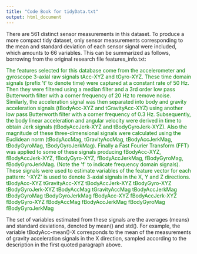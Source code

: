 ```yaml
---
title: "Code Book for tidyData.txt"
output: html_document
---
```


There are 561 distinct sensor measurements in this dataset. To produce a more compact tidy dataset, only sensor measurements corresponding to the mean and standard deviation of each sensor signal were included, which amounts to 66 variables. This can be summarized as follows, borrowing from the original research file features_info.txt:

<span style="color:green">
The features selected for this database come from the accelerometer and gyroscope 3-axial raw signals tAcc-XYZ and tGyro-XYZ. These time domain signals (prefix 't' to denote time) were captured at a constant rate of 50 Hz. Then they were filtered using a median filter and a 3rd order low pass Butterworth filter with a corner frequency of 20 Hz to remove noise. Similarly, the acceleration signal was then separated into body and gravity acceleration signals (tBodyAcc-XYZ and tGravityAcc-XYZ) using another low pass Butterworth filter with a corner frequency of 0.3 Hz. 
</span>

<span style="color:green">
Subsequently, the body linear acceleration and angular velocity were derived in time to obtain Jerk signals (tBodyAccJerk-XYZ and tBodyGyroJerk-XYZ). Also the magnitude of these three-dimensional signals were calculated using the Euclidean norm (tBodyAccMag, tGravityAccMag, tBodyAccJerkMag, tBodyGyroMag, tBodyGyroJerkMag). 
</span>

<span style="color:green">
Finally a Fast Fourier Transform (FFT) was applied to some of these signals producing fBodyAcc-XYZ, fBodyAccJerk-XYZ, fBodyGyro-XYZ, fBodyAccJerkMag, fBodyGyroMag, fBodyGyroJerkMag. (Note the 'f' to indicate frequency domain signals). 
</span>

<span style="color:green">
These signals were used to estimate variables of the feature vector for each pattern:  
'-XYZ' is used to denote 3-axial signals in the X, Y and Z directions.
</span>

<span style="color:green">
tBodyAcc-XYZ
tGravityAcc-XYZ
tBodyAccJerk-XYZ
tBodyGyro-XYZ
tBodyGyroJerk-XYZ
tBodyAccMag
tGravityAccMag
tBodyAccJerkMag
tBodyGyroMag
tBodyGyroJerkMag
fBodyAcc-XYZ
fBodyAccJerk-XYZ
fBodyGyro-XYZ
fBodyAccMag
fBodyAccJerkMag
fBodyGyroMag
fBodyGyroJerkMag
</span>

The set of variables estimated from these signals are the averages (means) and standard deviations, denoted by mean() and std(). For example, the variable tBodyAcc-mean()-X corresponds to the mean of the measurements of gravity acceleration signals in the X direction, sampled according to the description in the first quoted paragraph above.